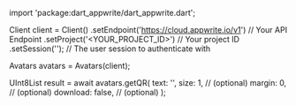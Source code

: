 import 'package:dart_appwrite/dart_appwrite.dart';

Client client = Client()
    .setEndpoint('https://cloud.appwrite.io/v1') // Your API Endpoint
    .setProject('&lt;YOUR_PROJECT_ID&gt;') // Your project ID
    .setSession(''); // The user session to authenticate with

Avatars avatars = Avatars(client);

UInt8List result = await avatars.getQR(
    text: '<TEXT>',
    size: 1, // (optional)
    margin: 0, // (optional)
    download: false, // (optional)
);
